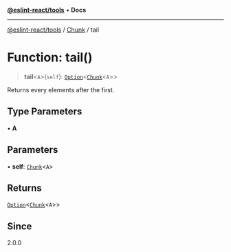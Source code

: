 [**@eslint-react/tools**](../../../README.md) • **Docs**

***

[@eslint-react/tools](../../../README.md) / [Chunk](../README.md) / tail

# Function: tail()

> **tail**\<`A`\>(`self`): [`Option`](../../O/type-aliases/Option.md)\<[`Chunk`](../interfaces/Chunk.md)\<`A`\>\>

Returns every elements after the first.

## Type Parameters

• **A**

## Parameters

• **self**: [`Chunk`](../interfaces/Chunk.md)\<`A`\>

## Returns

[`Option`](../../O/type-aliases/Option.md)\<[`Chunk`](../interfaces/Chunk.md)\<`A`\>\>

## Since

2.0.0

